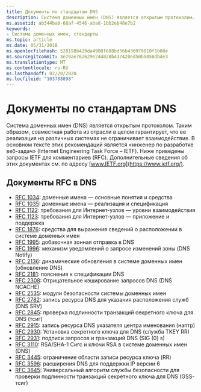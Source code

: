 ```yaml
---
title: Документы по стандартам DNS
description: Система доменных имен (DNS) является открытым протоколом.
ms.assetid: ab344ba0-68af-4546-aba8-1bb2eb48e7b2
keywords:
- Система доменных имен, стандарты
ms.topic: article
ms.date: 05/31/2018
ms.openlocfilehash: 528198b429da4908f688bd56b430979810f1b08e
ms.sourcegitcommit: 3e70ae762629e244028b437420ed50b5850db4e3
ms.translationtype: MT
ms.contentlocale: ru-RU
ms.lasthandoff: 02/20/2020
ms.locfileid: "103788898"
---
```

# <a name="dns-standards-documents"></a>Документы по стандартам DNS

Система доменных имен (DNS) является открытым протоколом. Таким образом, совместная работа из отрасли в целом гарантирует, что ее реализация на различных системах не ограничивает взаимодействие. В основном тексте этих рекомендаций является «инженер по разработке веб-задач» (Internet Engineering Task Force – IETF). Ниже приведены запросы IETF для комментариев (RFC). Дополнительные сведения об этих документах см. по адресу [www.IETF.org](https://www.ietf.org/).

## <a name="dns-rfcs"></a>Документы RFC в DNS

-   [RFC 1034](https://www.ietf.org/rfc/rfc1034.txt): доменные имена — основные понятия и средства
-   [RFC 1035](https://www.ietf.org/rfc/rfc1035.txt): доменные имена — реализация и спецификация
-   [RFC 1122](https://www.ietf.org/rfc/rfc1122.txt): требования для Интернет-узлов — уровни взаимодействия
-   [RFC 1123](https://www.ietf.org/rfc/rfc1123.txt): требования для Интернет-узлов — приложение и поддержка
-   [RFC 1876](https://www.ietf.org/rfc/rfc1876.txt): средства для выражения сведений о расположении в системе доменных имен
-   [RFC 1995](https://www.ietf.org/rfc/rfc1995.txt): добавочная зонная отправка в DNS
-   [RFC 1996](https://www.ietf.org/rfc/rfc1996.txt): механизм уведомлений о запросе изменений зоны (DNS Notify)
-   [RFC 2136](https://www.ietf.org/rfc/rfc2136.txt): динамические обновления в системе доменных имен (обновление DNS)
-   [RFC 2181](https://www.ietf.org/rfc/rfc2181.txt): пояснения к спецификации DNS
-   [RFC 2308](https://www.ietf.org/rfc/rfc2308.txt): Отрицательное кэширование запросов DNS (DNS NCACHE)
-   [RFC 2535](https://www.ietf.org/rfc/rfc2535.txt): модули безопасности системы доменных имен
-   [RFC 2782](https://www.ietf.org/rfc/rfc2782.txt): запись ресурса DNS для указания расположения служб (DNS SRV)
-   [RFC 2845](https://www.ietf.org/rfc/rfc2845.txt): проверка подлинности транзакций секретного ключа для DNS (тсиг)
-   [RFC 2915](https://www.ietf.org/rfc/rfc2915.txt): запись ресурса DNS указателя центра именования (наптр)
-   [RFC 2930](https://www.ietf.org/rfc/rfc2930.txt): Установка секретного ключа для DNS (служба TKEY RR)
-   [RFC 2931](https://www.ietf.org/rfc/rfc2931.txt): подписи запросов и транзакций DNS (SIG (0) s)
-   [RFC 3110](https://www.ietf.org/rfc/rfc3110.txt): RSA/SHA-1 Сигс и ключи RSA в системе доменных имен (DNS)
-   [RFC 3445](https://www.ietf.org/rfc/rfc3445.txt): ограничение области записи ресурса ключа (RR)
-   [RFC 3596](https://www.ietf.org/rfc/rfc3596.txt): расширения DNS для поддержки IP версии 6
-   [RFC 3645](https://www.ietf.org/rfc/rfc3645.txt): Универсальный алгоритм службы безопасности для проверки подлинности транзакций секретного ключа для DNS (GSS-тсиг)

 

 





